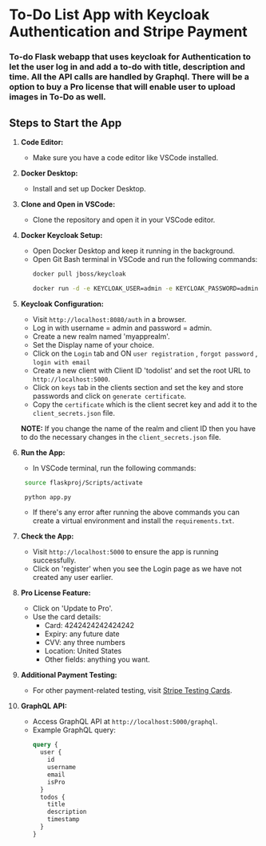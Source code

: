 # To-Do List App with Keycloak Authentication and Stripe Payment

### To-do Flask webapp that uses keycloak for Authentication to let the user log in and add a to-do with title, description and time. All the API calls are handled by Graphql. There will be a option to buy a Pro license that will enable user to upload images in To-Do as well.

## Steps to Start the App

1. **Code Editor:**
   - Make sure you have a code editor like VSCode installed.

2. **Docker Desktop:**
   - Install and set up Docker Desktop.

3. **Clone and Open in VSCode:**
   - Clone the repository and open it in your VSCode editor.

4. **Docker Keycloak Setup:**
   - Open Docker Desktop and keep it running in the background.
   - Open Git Bash terminal in VSCode and run the following commands:
     ```bash
     docker pull jboss/keycloak
     ```
     ```bash
     docker run -d -e KEYCLOAK_USER=admin -e KEYCLOAK_PASSWORD=admin -p 8080:8080 jboss/keycloak
     ```

5. **Keycloak Configuration:**
   - Visit `http://localhost:8080/auth` in a browser.
   - Log in with username = admin and password = admin.
   - Create a new realm named 'myapprealm'.
   - Set the Display name of your choice.
   - Click on the `Login` tab and ON `user registration` , `forgot password` , `login with email`
   - Create a new client with Client ID 'todolist' and set the root URL to `http://localhost:5000`.
   - Click on `keys` tab in the clients section and set the key and store passwords and click on `generate certificate`.
   - Copy the `certificate` which is the client secret key and add it to the `client_secrets.json` file.

   **NOTE:** If you change the name of the realm and client ID then you have to do the necessary changes in the `client_secrets.json` file.

6. **Run the App:**
   - In VSCode terminal, run the following commands:
    ```bash
     source flaskproj/Scripts/activate
    ```
    ```bash
     python app.py
    ```
   - If there's any error after running the above commands you can create a virtual environment and install the `requirements.txt`.


7. **Check the App:**
   - Visit `http://localhost:5000` to ensure the app is running successfully.
   - Click on 'register' when you see the Login page as we have not created any user earlier.

8. **Pro License Feature:**
   - Click on 'Update to Pro'.
   - Use the card details: 
     - Card: 4242424242424242
     - Expiry: any future date
     - CVV: any three numbers
     - Location: United States
     - Other fields: anything you want.

9. **Additional Payment Testing:**
   - For other payment-related testing, visit [Stripe Testing Cards](https://stripe.com/docs/testing#use-test-cards).

10. **GraphQL API:**
    - Access GraphQL API at `http://localhost:5000/graphql`.
    - Example GraphQL query:
      ```graphql
      query {
        user {
          id
          username
          email
          isPro
        }
        todos {
          title
          description
          timestamp
        }
      }
      ```
